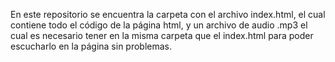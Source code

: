 En este repositorio se encuentra la carpeta con el archivo index.html, el cual contiene todo el código de la página html, y un archivo de audio .mp3 el cual es necesario tener en la misma carpeta que el index.html para poder escucharlo en la página sin problemas.
